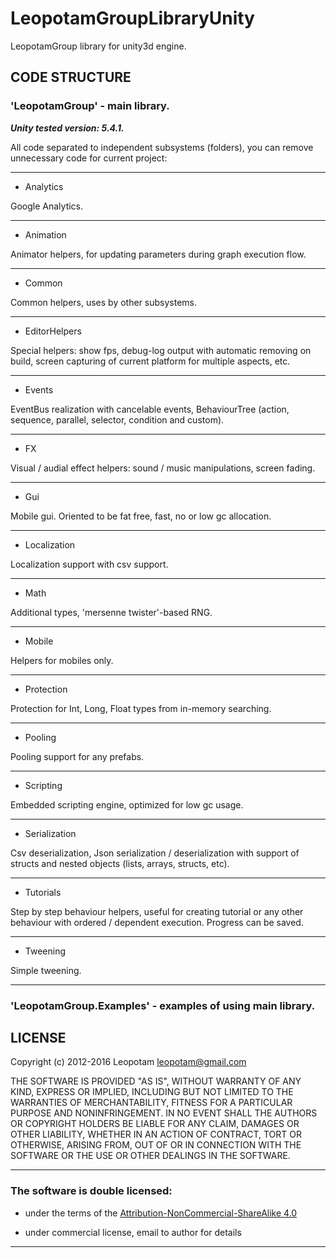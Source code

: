 # LeopotamGroupLibraryUnity
LeopotamGroup library for unity3d engine.

## CODE STRUCTURE

### 'LeopotamGroup' - main library.

***Unity tested version: 5.4.1.***

All code separated to independent subsystems (folders),
you can remove unnecessary code for current project:

----------------------------------------------------------------------------

* Analytics

Google Analytics.

----------------------------------------------------------------------------

* Animation

Animator helpers, for updating parameters during graph execution flow.

----------------------------------------------------------------------------

* Common

Common helpers, uses by other subsystems.

----------------------------------------------------------------------------

* EditorHelpers

Special helpers: show fps, debug-log output with automatic removing on build,
screen capturing of current platform for multiple aspects, etc.

----------------------------------------------------------------------------

* Events

EventBus realization with cancelable events, BehaviourTree (action, sequence,
parallel, selector, condition and custom).

----------------------------------------------------------------------------

* FX

Visual / audial effect helpers: sound / music manipulations, screen fading.

----------------------------------------------------------------------------

* Gui

Mobile gui. Oriented to be fat free, fast, no or low gc allocation.

----------------------------------------------------------------------------

* Localization

Localization support with csv support.

----------------------------------------------------------------------------

* Math

Additional types, 'mersenne twister'-based RNG.

----------------------------------------------------------------------------

* Mobile

Helpers for mobiles only.

----------------------------------------------------------------------------

* Protection

Protection for Int, Long, Float types from in-memory searching.

----------------------------------------------------------------------------

* Pooling

Pooling support for any prefabs.

----------------------------------------------------------------------------

* Scripting

Embedded scripting engine, optimized for low gc usage.

----------------------------------------------------------------------------

* Serialization

Csv deserialization, Json serialization / deserialization with support of
structs and nested objects (lists, arrays, structs, etc).

----------------------------------------------------------------------------

* Tutorials

Step by step behaviour helpers, useful for creating tutorial or any
other behaviour with ordered / dependent execution. Progress can be saved.

----------------------------------------------------------------------------

* Tweening

Simple tweening.

----------------------------------------------------------------------------

### 'LeopotamGroup.Examples' - examples of using main library.


## LICENSE
Copyright (c) 2012-2016 Leopotam <leopotam@gmail.com>

THE SOFTWARE IS PROVIDED "AS IS", WITHOUT WARRANTY OF ANY KIND, EXPRESS OR
IMPLIED, INCLUDING BUT NOT LIMITED TO THE WARRANTIES OF MERCHANTABILITY,
FITNESS FOR A PARTICULAR PURPOSE AND NONINFRINGEMENT.  IN NO EVENT SHALL THE
AUTHORS OR COPYRIGHT HOLDERS BE LIABLE FOR ANY CLAIM, DAMAGES OR OTHER
LIABILITY, WHETHER IN AN ACTION OF CONTRACT, TORT OR OTHERWISE, ARISING FROM,
OUT OF OR IN CONNECTION WITH THE SOFTWARE OR THE USE OR OTHER DEALINGS IN
THE SOFTWARE.

----------------------------------------------------------------------------
### The software is double licensed:
* under the terms of the [Attribution-NonCommercial-ShareAlike 4.0](https://creativecommons.org/licenses/by-nc-sa/4.0/)

* under commercial license, email to author for details

----------------------------------------------------------------------------